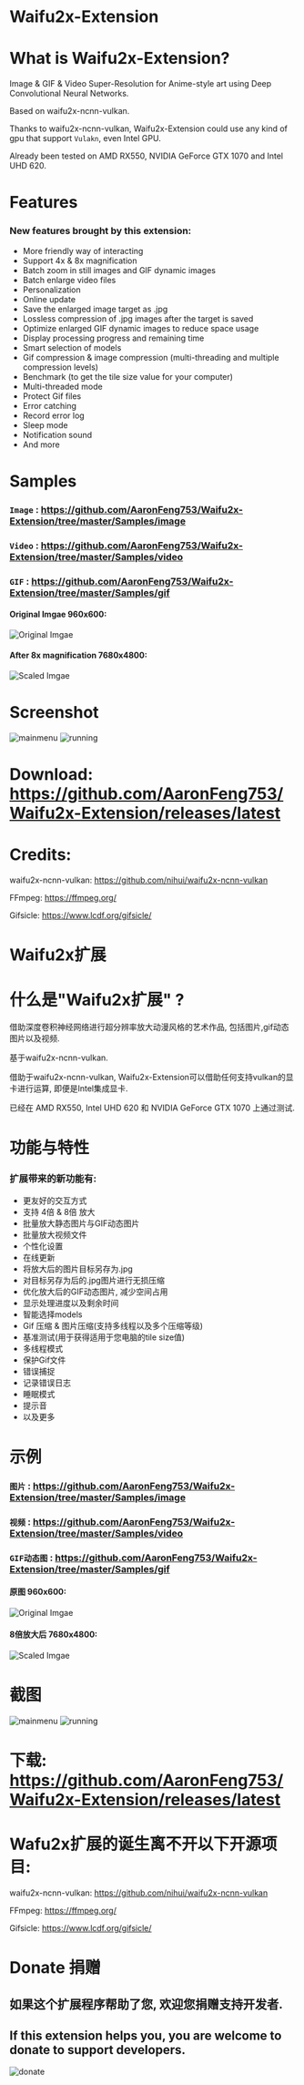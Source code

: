 # Waifu2x-Extension

# What is Waifu2x-Extension?
Image & GIF & Video Super-Resolution for Anime-style art using Deep Convolutional Neural Networks.

Based on waifu2x-ncnn-vulkan. 

Thanks to waifu2x-ncnn-vulkan, Waifu2x-Extension could use any kind of gpu that support `Vulakn`, even Intel GPU. 

Already been tested on AMD RX550, NVIDIA GeForce GTX 1070 and Intel UHD 620.

# Features
### New features brought by this extension:
- More friendly way of interacting
- Support 4x & 8x magnification
- Batch zoom in still images and GIF dynamic images
- Batch enlarge video files
- Personalization
- Online update
- Save the enlarged image target as .jpg
- Lossless compression of .jpg images after the target is saved
- Optimize enlarged GIF dynamic images to reduce space usage
- Display processing progress and remaining time
- Smart selection of models
- Gif compression & image compression (multi-threading and multiple compression levels)
- Benchmark (to get the tile size value for your computer)
- Multi-threaded mode
- Protect Gif files
- Error catching
- Record error log
- Sleep mode
- Notification sound
- And more

# Samples
### **`Image`** : https://github.com/AaronFeng753/Waifu2x-Extension/tree/master/Samples/image

### **`Video`** : https://github.com/AaronFeng753/Waifu2x-Extension/tree/master/Samples/video

### **`GIF`** : https://github.com/AaronFeng753/Waifu2x-Extension/tree/master/Samples/gif

#### Original Imgae 960x600:
![Original Imgae](/Samples/image/Original_[960x600].jpg)

#### After 8x magnification 7680x4800:
![Scaled Imgae](/Samples/image/Waifu2x_8x_[7680x4800].jpg)

# Screenshot
![mainmenu](/screenshot/mainmenu.png) 
![running](/screenshot/running.png) 

# Download: https://github.com/AaronFeng753/Waifu2x-Extension/releases/latest

# Credits:
waifu2x-ncnn-vulkan:
https://github.com/nihui/waifu2x-ncnn-vulkan

FFmpeg:
https://ffmpeg.org/

Gifsicle:
https://www.lcdf.org/gifsicle/

# Waifu2x扩展

# 什么是"Waifu2x扩展" ?
借助深度卷积神经网络进行超分辨率放大动漫风格的艺术作品, 包括图片,gif动态图片以及视频.

基于waifu2x-ncnn-vulkan.

借助于waifu2x-ncnn-vulkan, Waifu2x-Extension可以借助任何支持vulkan的显卡进行运算, 即便是Intel集成显卡.

已经在 AMD RX550, Intel UHD 620 和 NVIDIA GeForce GTX 1070 上通过测试.

# 功能与特性
### 扩展带来的新功能有:

- 更友好的交互方式
- 支持 4倍 & 8倍 放大
- 批量放大静态图片与GIF动态图片
- 批量放大视频文件
- 个性化设置
- 在线更新
- 将放大后的图片目标另存为.jpg
- 对目标另存为后的.jpg图片进行无损压缩
- 优化放大后的GIF动态图片, 减少空间占用
- 显示处理进度以及剩余时间
- 智能选择models
- Gif 压缩 & 图片压缩(支持多线程以及多个压缩等级)
- 基准测试(用于获得适用于您电脑的tile size值)
- 多线程模式
- 保护Gif文件
- 错误捕捉
- 记录错误日志
- 睡眠模式
- 提示音
- 以及更多

# 示例
### **`图片`** : https://github.com/AaronFeng753/Waifu2x-Extension/tree/master/Samples/image

### **`视频`** : https://github.com/AaronFeng753/Waifu2x-Extension/tree/master/Samples/video

### **`GIF动态图`** : https://github.com/AaronFeng753/Waifu2x-Extension/tree/master/Samples/gif

#### 原图 960x600:
![Original Imgae](/Samples/image/Original_[960x600].jpg)

#### 8倍放大后 7680x4800:
![Scaled Imgae](/Samples/image/Waifu2x_8x_[7680x4800].jpg)

# 截图
![mainmenu](/screenshot/mainmenu.png) 
![running](/screenshot/running.png) 

# 下载: https://github.com/AaronFeng753/Waifu2x-Extension/releases/latest

# Wafu2x扩展的诞生离不开以下开源项目:
waifu2x-ncnn-vulkan:
https://github.com/nihui/waifu2x-ncnn-vulkan

FFmpeg: 
https://ffmpeg.org/

Gifsicle:
https://www.lcdf.org/gifsicle/

# Donate 捐赠

## 如果这个扩展程序帮助了您, 欢迎您捐赠支持开发者. 

## If this extension helps you, you are welcome to donate to support developers.

![donate](/donate.jpg)
